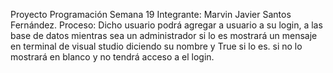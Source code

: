 Proyecto Programación Semana 19
Integrante:
Marvin Javier Santos Fernández.
Proceso:
Dicho usuario podrá agregar a usuario a su login, a las base de datos
mientras sea un administrador si lo es mostrará un mensaje en terminal
de visual studio diciendo su nombre y True si lo es. si no lo mostrará
en blanco y no tendrá acceso a el login.
